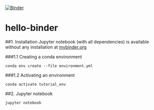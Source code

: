 [![Binder](https://mybinder.org/badge_logo.svg)](https://mybinder.org/v2/gh/AdamWlodarczyk/hello-binder/HEAD)

# hello-binder

##1. Installation
 Jupyter notebook (with all dependencies) is available without any installation at [mybinder.org](https://mybinder.org/v2/gh/AdamWlodarczyk/hello-binder/HEAD)

###1.1 Creating a conda environment

```
conda env create --file environment.yml 
``` 

###1.2 Activating an environment

```
conda activate tutorial_env
```

##2. Jupyter notebook
```
jupyter notebook
```
